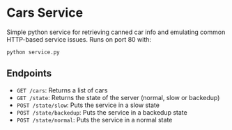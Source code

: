 # Cars Service
Simple python service for retrieving canned car info and emulating common HTTP-based
service issues.  Runs on port 80 with:

```
python service.py
```

## Endpoints
* ```GET /cars```:  Returns a list of cars
* ```GET /state```: Returns the state of the server (normal, slow or backedup)
* ```POST /state/slow```: Puts the service in a slow state 
* ```POST /state/backedup```: Puts the service in a backedup state
* ```POST /state/normal```: Puts the service in a normal state
